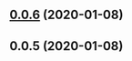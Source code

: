 ## [0.0.6](https://github.com/ponyfly/submodule-rule/compare/v0.0.5...v0.0.6) (2020-01-08)



## 0.0.5 (2020-01-08)



